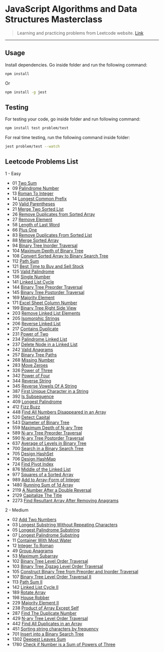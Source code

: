 # JavaScript Algorithms and Data Structures Masterclass

> Learning and practicing problems from Leetcode website. [Link](https://leetcode.com/problems)

---

## Usage

Install dependencies.
Go inside folder and run the following command:

```bash
npm install
```

Or

```bash
npm install -g jest
```

## Testing

For testing your code, go inside folder and run following command:

```bash
npm install test problem/test
```

For real time testing, run the following command inside folder:

```bash
jest problem/test --watch
```

## Leetcode Problems List

1 - Easy

- 01 [Two Sum](https://leetcode.com/problems/two-sum/description/)
- 09 [Palindrome Number](https://leetcode.com/problems/palindrome-number/)
- 13 [Roman To Integer](https://leetcode.com/problems/roman-to-integer/)
- 14 [Longest Common Prefix](https://leetcode.com/problems/longest-common-prefix/)
- 20 [Valid Parentheses](https://leetcode.com/problems/valid-parentheses/)
- 21 [Merge Two Sorted List](https://leetcode.com/problems/merge-two-sorted-lists/description/)
- 26 [Remove Duplicates from Sorted Array](https://leetcode.com/problems/remove-duplicates-from-sorted-array/)
- 27 [Remove Element](https://leetcode.com/problems/remove-element/)
- 58 [Length of Last Word](https://leetcode.com/problems/length-of-last-word/)
- 66 [Plus One](https://leetcode.com/problems/plus-one/)
- 83 [Remove Duplicates From Sorted List](https://leetcode.com/problems/remove-duplicates-from-sorted-list/description/)
- 88 [Merge Sorted Array](https://leetcode.com/problems/merge-sorted-array/)
- 94 [Binary Tree Inorder Traversal](https://leetcode.com/problems/binary-tree-inorder-traversal/)
- 104 [Maximum Depth of Binary Tree](https://leetcode.com/problems/maximum-depth-of-binary-tree/)
- 108 [Convert Sorted Array to Binary Search Tree](https://leetcode.com/problems/convert-sorted-array-to-binary-search-tree/)
- 112 [Path Sum](https://leetcode.com/problems/path-sum/)
- 121 [Best Time to Buy and Sell Stock](https://leetcode.com/problems/best-time-to-buy-and-sell-stock/)
- 125 [Valid Palindrome](https://leetcode.com/problems/valid-palindrome/)
- 136 [Single Number](https://leetcode.com/problems/single-number/)
- 141 [Linked List Cycle](https://leetcode.com/problems/linked-list-cycle/description/)
- 144 [Binary Tree Preorder Traversal](https://leetcode.com/problems/binary-tree-preorder-traversal/)
- 145 [Binary Tree Postorder Traversal](https://leetcode.com/problems/binary-tree-postorder-traversal/)
- 169 [Majority Element](https://leetcode.com/problems/majority-element/)
- 171 [Excel Sheet Column Number](https://leetcode.com/problems/excel-sheet-column-number/)
- 199 [Binary Tree Right Side View](https://leetcode.com/problems/binary-tree-right-side-view/)
- 203 [Remove Linked List Elements](https://leetcode.com/problems/remove-linked-list-elements/)
- 205 [Isomorphic Strings](https://leetcode.com/problems/isomorphic-strings/)
- 206 [Reverse Linked List](https://leetcode.com/problems/reverse-linked-list/)
- 217 [Contains Duplicate](https://leetcode.com/problems/contains-duplicate/)
- 231 [Power of Two](https://leetcode.com/problems/power-of-two/)
- 234 [Palindrome Linked List](https://leetcode.com/problems/palindrome-linked-list/)
- 237 [Delete Node in a Linked List](https://leetcode.com/problems/delete-node-in-a-linked-list/)
- 242 [Valid Anagrams](https://leetcode.com/problems/valid-anagram/)
- 257 [Binary Tree Paths](https://leetcode.com/problems/binary-tree-paths/)
- 268 [Missing Number](https://leetcode.com/problems/missing-number/)
- 283 [Move Zeroes](https://leetcode.com/problems/move-zeroes/)
- 326 [Power of Three](https://leetcode.com/problems/power-of-three/)
- 342 [Power of Four](https://leetcode.com/problems/power-of-four/)
- 344 [Reverse String](https://leetcode.com/problems/reverse-string/)
- 345 [Reverse Vowels Of A String](https://leetcode.com/problems/reverse-vowels-of-a-string/)
- 387 [First Unique Character in a String](https://leetcode.com/problems/first-unique-character-in-a-string/)
- 392 [Is Subsequence](https://leetcode.com/problems/is-subsequence/)
- 409 [Longest Palindrome](https://leetcode.com/problems/longest-palindrome/)
- 412 [Fizz Buzz](https://leetcode.com/problems/fizz-buzz/)
- 448 [Find All Numbers Disappeared in an Array](https://leetcode.com/problems/find-all-numbers-disappeared-in-an-array/)
- 520 [Detect Capital](https://leetcode.com/problems/detect-capital/)
- 543 [Diameter of Binary Tree](https://leetcode.com/problems/diameter-of-binary-tree/)
- 559 [Maximum Depth of N-ary Tree](https://leetcode.com/problems/maximum-depth-of-n-ary-tree/)
- 589 [N-ary Tree Preorder Traversal](https://leetcode.com/problems/n-ary-tree-preorder-traversal/)
- 590 [N-ary Tree Postorder Traversal](https://leetcode.com/problems/n-ary-tree-postorder-traversal/)
- 637 [Average of Levels in Binary Tree](https://leetcode.com/problems/average-of-levels-in-binary-tree/)
- 700 [Search in a Binary Search Tree](https://leetcode.com/problems/search-in-a-binary-search-tree/)
- 705 [Design HashSet](https://leetcode.com/problems/design-hashset/)
- 706 [Design HashMap](https://leetcode.com/problems/design-hashmap/)
- 724 [Find Pivot Index](https://leetcode.com/problems/find-pivot-index/)
- 876 [Middle of the Linked List](https://leetcode.com/problems/middle-of-the-linked-list/)
- 977 [Squares of a Sorted Array](https://leetcode.com/problems/squares-of-a-sorted-array/)
- 989 [Add to Array-Form of Integer](https://leetcode.com/problems/add-to-array-form-of-integer/)
- 1480 [Running Sum of 1d Array](https://leetcode.com/problems/running-sum-of-1d-array/submissions/)
- 2119 [A Number After a Double Reversal](https://leetcode.com/problems/a-number-after-a-double-reversal/)
- 2129 [Capitalize The Title](https://leetcode.com/problems/capitalize-the-title/)
- 2273 [Find Resultant Array After Removing Anagrams](https://leetcode.com/problems/find-resultant-array-after-removing-anagrams/)

2 - Medium

- 02 [Add Two Numbers](https://leetcode.com/problems/add-two-numbers/)
- 03 [Longest Substring Without Repeating Characters](https://leetcode.com/problems/longest-substring-without-repeating-characters/)
- 05 [Longest Palindrome Substring](https://leetcode.com/problems/longest-palindromic-substring/)
- 07 [Longest Palindrome Substring](https://leetcode.com/problems/longest-palindromic-substring/)
- 11 [Container With Most Water](https://leetcode.com/problems/container-with-most-water/)
- 12 [Integer To Roman](https://leetcode.com/problems/integer-to-roman/)
- 49 [Group Anagrams](https://leetcode.com/problems/group-anagrams/)
- 53 [Maximum Subarray](https://leetcode.com/problems/maximum-subarray/description/)
- 102 [Binary Tree Level Order Traversal](https://leetcode.com/problems/binary-tree-level-order-traversal/)
- 103 [Binary Tree Zigzag Level Order Traversal](https://leetcode.com/problems/binary-tree-zigzag-level-order-traversal/)
- 105 [Construct Binary Tree from Preorder and Inorder Traversal](https://leetcode.com/problems/construct-binary-tree-from-preorder-and-inorder-traversal/)
- 107 [Binary Tree Level Order Traversal II](https://leetcode.com/problems/binary-tree-level-order-traversal-ii/)
- 113 [Path Sum II](https://leetcode.com/problems/path-sum-ii/)
- 142 [Linked List Cycle II](https://leetcode.com/problems/linked-list-cycle-ii/)
- 189 [Rotate Array](https://leetcode.com/problems/rotate-array/)
- 198 [House Robber](https://leetcode.com/problems/house-robber/)
- 229 [Majority Element II](https://leetcode.com/problems/majority-element-ii/)
- 238 [Product of Array Except Self](https://leetcode.com/problems/product-of-array-except-self/)
- 287 [Find The Duplicate Number](https://leetcode.com/problems/find-the-duplicate-number/)
- 429 [N-ary Tree Level Order Traversal](https://leetcode.com/problems/n-ary-tree-level-order-traversal/)
- 442 [Find All Duplicates in an Array](https://leetcode.com/problems/find-all-duplicates-in-an-array/)
- 451 [Sorting string characters by frequency](https://leetcode.com/problems/sort-characters-by-frequency/)
- 701 [Insert into a Binary Search Tree](https://leetcode.com/problems/insert-into-a-binary-search-tree/)
- 1302 [Deepest Leaves Sum](https://leetcode.com/problems/deepest-leaves-sum/)
- 1780 [Check if Number is a Sum of Powers of Three](https://leetcode.com/problems/check-if-number-is-a-sum-of-powers-of-three/)
